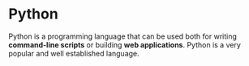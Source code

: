 # Python















Python is a programming language that can be used both for writing **command-line scripts** or building **web applications**. Python is a very popular and well established language.